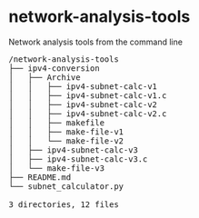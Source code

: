 # network-analysis-tools
Network analysis tools from the command line

<pre>
/network-analysis-tools
├── ipv4-conversion
│   ├── Archive
│   │   ├── ipv4-subnet-calc-v1
│   │   ├── ipv4-subnet-calc-v1.c
│   │   ├── ipv4-subnet-calc-v2
│   │   ├── ipv4-subnet-calc-v2.c
│   │   ├── makefile
│   │   ├── make-file-v1
│   │   └── make-file-v2
│   ├── ipv4-subnet-calc-v3
│   ├── ipv4-subnet-calc-v3.c
│   └── make-file-v3
├── README.md
└── subnet_calculator.py

3 directories, 12 files


</pre>
